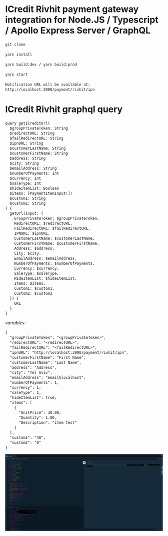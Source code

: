 # ICredit Rivhit payment gateway integration for Node.JS / Typescript / Apollo Express Server / GraphQL

```
git clone 

yarn install

yarn build:dev / yarn build:prod

yarn start

Notification URL will be available at: http://localhost:3000/payment/rivhit/ipn
```


# ICredit Rivhit graphql query
```
query getICreditUrl(
  $groupPrivateToken: String
  $redirectURL: String
  $failRedirectURL: String
  $ipnURL: String
  $customerLastName: String
  $customerFirstName: String
  $address: String
  $city: String
  $emailAddress: String
  $numberOfPayments: Int
  $currency: Int
  $saleType: Int
  $hideItemList: Boolean
  $items: [PaymentItemInput!]!
  $custom1: String  
  $custom2: String
) {
  getUrl(input: {
    GroupPrivateToken: $groupPrivateToken,
    RedirectURL: $redirectURL,
    FailRedirectURL: $failRedirectURL,
    IPNURL: $ipnURL,
    CustomerLastName: $customerLastName,
    CustomerFirstName: $customerFirstName,
    Address: $address,
    City: $city,
    EmailAddress: $emailAddress,
    NumberOfPayments: $numberOfPayments,
    Currency: $currency,
    SaleType: $saleType,
    HideItemList: $hideItemList,
    Items: $items,
    Custom1: $custom1,
    Custom2: $custom2
  }) {
    URL
  }
}
```
_variables:_
```
{
  "groupPrivateToken": "<groupPrivateToken>",
  "redirectURL": "<redirectURL>",
  "failRedirectURL": "<failRedirectURL>",
  "ipnURL": "http://localhost:3000/payment/rivhit/ipn",
  "customerFirstName": "First Name",
  "customerLastName": "Last Name",
  "address": "Address",
  "city": "Tel Aviv",
  "emailAddress": "email@localhost",
  "numberOfPayments": 1,
  "currency": 1,
  "saleType": 1,
  "hideItemList": true,
  "items": [
    {
      "UnitPrice": 30.00,
      "Quantity": 1.00,
      "Description": "item test"
    }
  ],
  "custom1": "48",
  "custom2": "0"
}
```
![alt text](https://github.com/ssd3/icredit-rivhit-ipn-nodejs-typescript-webpack/blob/master/graphql-icredit-rivhit.png)
